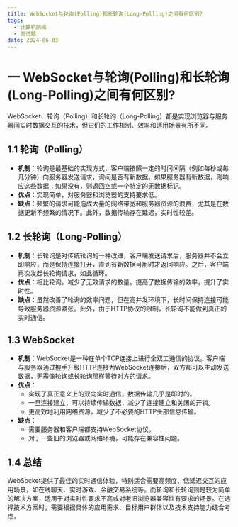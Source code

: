 ```yaml
---
title: WebSocket与轮询(Polling)和长轮询(Long-Polling)之间有何区别?
tags:
  - 计算机网络
  - 面试题
date: 2024-06-03
---
```

# 一 WebSocket与轮询(Polling)和长轮询(Long-Polling)之间有何区别?

WebSocket、轮询（Polling）和长轮询（Long-Polling）都是实现浏览器与服务器间实时数据交互的技术，但它们的工作机制、效率和适用场景有所不同。

## 1.1 轮询（Polling）

- **机制**：轮询是最基础的实现方式，客户端按照一定的时间间隔（例如每秒或每几分钟）向服务器发送请求，询问是否有新数据。如果服务器有新数据，则响应这些数据；如果没有，则返回空或一个特定的无数据标记。
- **优点**：实现简单，对服务器和浏览器的支持要求低。
- **缺点**：频繁的请求可能造成大量的网络带宽和服务器资源的浪费，尤其是在数据更新不频繁的情况下。此外，数据传输存在延迟，实时性较差。

## 1.2 长轮询（Long-Polling）

- **机制**：长轮询是对传统轮询的一种改进，客户端发送请求后，服务器并不会立即响应，而是保持连接打开，直到有新数据可用时才返回响应。之后，客户端再次发起长轮询请求，如此循环。
- **优点**：相比轮询，减少了无效请求的数量，提高了数据传输的效率，提升了实时性。
- **缺点**：虽然改善了轮询的效率问题，但在高并发环境下，长时间保持连接可能导致服务器资源紧张。此外，由于HTTP协议的限制，长轮询不能做到真正的实时通信。

## 1.3 WebSocket

- **机制**：WebSocket是一种在单个TCP连接上进行全双工通信的协议。客户端与服务器通过握手升级HTTP连接为WebSocket连接后，双方都可以主动发送数据，无需像轮询或长轮询那样等待对方的请求。
- **优点**：
    - 实现了真正意义上的双向实时通信，数据传输几乎是即时的。
    - 一旦连接建立，可以持续传输数据，减少了连接建立和关闭的开销。
    - 更高效地利用网络资源，减少了不必要的HTTP头部信息传输。
- **缺点**：
    - 需要服务器和客户端都支持WebSocket协议。
    - 对于一些旧的浏览器或网络环境，可能存在兼容性问题。

## 1.4 总结

WebSocket提供了最佳的实时通信体验，特别适合需要高频度、低延迟交互的应用场景，如在线聊天、实时游戏、金融交易系统等。而轮询和长轮询则是较为简单的解决方案，适用于对实时性要求不高或对老旧浏览器兼容性有要求的场景。在选择技术方案时，需要根据具体的应用需求、目标用户群体以及技术支持能力综合考虑。

